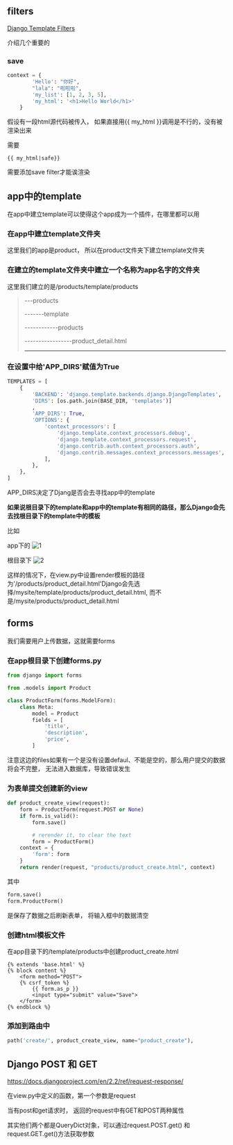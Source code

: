## filters  

[Django Template Filters](https://docs.djangoproject.com/en/2.2/ref/templates/builtins/)

介绍几个重要的

### save

```python
context = {
        'Hello': "你好",
        "lala": "啦啦啦",
        'my_list': [1, 2, 3, 5],
        'my_html': '<h1>Hello World</h1>'
    }
```

假设有一段html源代码被传入， 如果直接用{{ my_html }}调用是不行的，没有被渲染出来

需要

```django
{{ my_html|safe}}
```

需要添加save filter才能诶渲染

## app中的template

在app中建立template可以使得这个app成为一个插件，在哪里都可以用

### 在app中建立template文件夹

这里我们的app是product， 所以在product文件夹下建立template文件夹

### 在建立的template文件夹中建立一个名称为app名字的文件夹

这里我们建立的是/products/template/products

> ---products
>
> -------template
>
> ------------products
>
> -----------------product_detail.html
>
> -----

### 在设置中给'APP_DIRS'赋值为True

```python
TEMPLATES = [
    {
        'BACKEND': 'django.template.backends.django.DjangoTemplates',
        'DIRS': [os.path.join(BASE_DIR, 'templates')]
		,
        'APP_DIRS': True,
        'OPTIONS': {
            'context_processors': [
                'django.template.context_processors.debug',
                'django.template.context_processors.request',
                'django.contrib.auth.context_processors.auth',
                'django.contrib.messages.context_processors.messages',
            ],
        },
    },
]
```

APP_DIRS决定了Djang是否会去寻找app中的template

**如果说根目录下的template和app中的template有相同的路径，那么Django会先去找根目录下的template中的模板**

比如 

app下的
 ![1](/home/u/Documents/blog/1.png)

根目录下
 ![2](/home/u/Documents/blog/2.png)

这样的情况下，在view.py中设置render模板的路径为'/products/product_detail.html'Django会先选择/mysite/template/products/product_detail.html, 而不是/mysite/products/product_detail.html

## forms

我们需要用户上传数据，这就需要forms

### 在app根目录下创建forms.py

```python
from django import forms

from .models import Product

class ProductForm(forms.ModelForm):
    class Meta:
        model = Product
        fields = [
            'title',
            'description',
            'price',
        ]

```

注意这边的files如果有一个是没有设置defaul、不能是空的，那么用户提交的数据将会不完整， 无法进入数据库，导致错误发生

 ### 为表单提交创建新的view

```python
def product_create_view(request):
    form = ProductForm(request.POST or None)
    if form.is_valid():
        form.save()

        # rerender it, to clear the text
        form = ProductForm()
    context = {
        'form': form
    }
    return render(request, "products/product_create.html", context)


```

其中

```python
form.save()
form.ProductForm()
```

是保存了数据之后刷新表单， 将输入框中的数据清空

### 创建html模板文件

在app目录下的/template/products中创建product_create.html



```django
{% extends 'base.html' %}
{% block content %}
    <form method="POST">
    {% csrf_token %}
        {{ form.as_p }}
        <input type="submit" value="Save">
    </form>
{% endblock %}
```

### 添加到路由中

```python
path('create/', product_create_view, name="product_create"),
```

## Django POST 和 GET

<https://docs.djangoproject.com/en/2.2/ref/request-response/>

在view.py中定义的函数，第一个参数是request

当有post和get请求时， 返回的request中有GET和POST两种属性

其实他们两个都是QueryDict对象，可以通过request.POST.get() 和request.GET.get()方法获取参数


